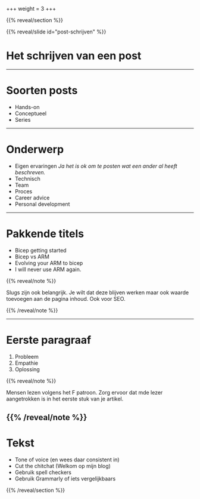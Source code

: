 +++
weight = 3
+++

{{% reveal/section %}}

{{% reveal/slide id="post-schrijven" %}}

# Het schrijven van een post

---

# Soorten posts

- Hands-on
- Conceptueel
- Series

---

# Onderwerp

- Eigen ervaringen
 _Ja het is ok om te posten wat een ander al heeft beschreven._
- Technisch
- Team
- Proces
- Career advice
- Personal development

---

# Pakkende titels

- Bicep getting started
- Bicep vs ARM
- Evolving your ARM to bicep
- I will never use ARM again.


{{% reveal/note %}}

Slugs zijn ook belangrijk. Je wilt dat deze blijven werken maar ook waarde toevoegen aan de pagina inhoud. Ook voor SEO.

{{% /reveal/note %}}

---

# Eerste paragraaf

1. Probleem
1. Empathie
1. Oplossing

{{% reveal/note %}}

Mensen lezen volgens het F patroon. Zorg ervoor dat mde lezer aangetrokken is in het eerste stuk van je artikel.

{{% /reveal/note %}}
---

# Tekst

- Tone of voice (en wees daar consistent in)
- Cut the chitchat (Welkom op mijn blog)
- Gebruik spell checkers
- Gebruik Grammarly of iets vergelijkbaars

{{% /reveal/section %}}